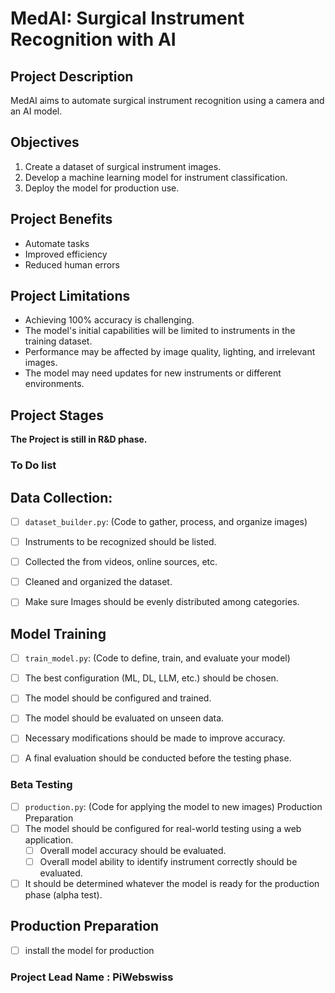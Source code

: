# MedAI: Surgical Instrument Recognition with AI

## Project Description

MedAI aims to automate surgical instrument recognition using a camera and an AI model. 


## Objectives

1. Create a dataset of surgical instrument images.
2. Develop a machine learning model for instrument classification.
3. Deploy the model for production use.


## Project Benefits
- Automate tasks
- Improved efficiency 
- Reduced human errors

## Project Limitations

- Achieving 100% accuracy is challenging.
- The model's initial capabilities will be limited to instruments in the training dataset.
- Performance may be affected by image quality, lighting, and irrelevant images.
- The model may need updates for new instruments or different environments.


## Project Stages
__The Project is still in R&D phase.__

### To Do list

## Data Collection:
- [ ] ``dataset_builder.py``: (Code to gather, process, and organize images)
- [ ] Instruments to be recognized should be listed.
- [ ] Collected the from videos, online sources, etc.
- [ ] Cleaned and organized the dataset.
- [ ] Make sure Images should be evenly distributed among categories.


## Model Training
- [ ] ``train_model.py``: (Code to define, train, and evaluate your model)
- [ ] The best configuration (ML, DL, LLM, etc.) should be chosen.
- [ ] The model should be configured and trained.
- [ ] The model should be evaluated on unseen data.
- [ ] Necessary modifications should be made to improve accuracy.
- [ ] A final evaluation should be conducted before the testing phase.


### Beta Testing
- [ ] ``production.py``: (Code for applying the model to new images)
Production Preparation
- [ ] The model should be configured for real-world testing using a web application.
    - [ ] Overall model accuracy should be evaluated.
    - [ ] Overall model ability to identify instrument correctly should be evaluated.
- [ ] It should be determined whatever the model is ready for the production phase (alpha test).

## Production Preparation
- [ ] install the model for production 

### Project Lead Name : PiWebswiss